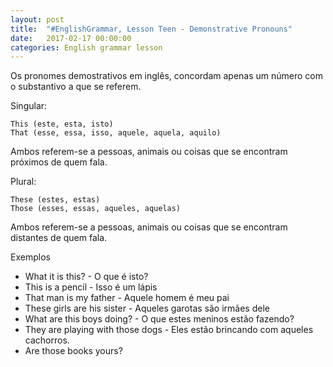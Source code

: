 ```yaml
---
layout: post
title:  "#EnglishGrammar, Lesson Teen - Demonstrative Pronouns"
date:   2017-02-17 00:00:00
categories: English grammar lesson
---
```


Os pronomes demostrativos em inglês, concordam apenas um número com o substantivo a que se referem.

Singular: 

	This (este, esta, isto)
	That (esse, essa, isso, aquele, aquela, aquilo)

Ambos referem-se a pessoas, animais ou coisas que se encontram próximos de quem fala.

Plural:
	
	These (estes, estas)
	Those (esses, essas, aqueles, aquelas)

Ambos referem-se a pessoas, animais ou coisas que se encontram distantes de quem fala.

Exemplos

* What it is this? - O que é isto?
* This is a pencil - Isso é um lápis
* That man is my father - Aquele homem é meu pai
* These girls are his sister - Aqueles garotas são irmães dele
* What are this boys doing? - O que estes meninos estão fazendo?
* They are playing with those dogs - Eles estão brincando com aqueles cachorros.
* Are those books yours?

